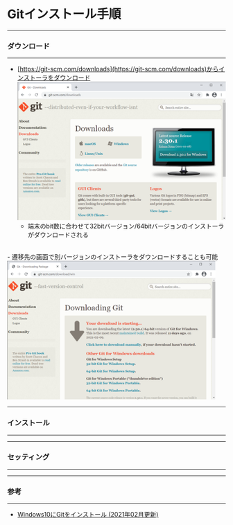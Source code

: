 # Gitインストール手順
***
### ダウンロード
***
- [https://git-scm.com/downloads](https://git-scm.com/downloads)からインストーラをダウンロード
<br /><img src="./img/01_download/01.png" height="320px"><br />
  - 端末のbit数に合わせて32bitバージョン/64bitバージョンのインストーラがダウンロードされる
<br />
- 遷移先の画面で別バージョンのインストーラをダウンロードすることも可能
<br /><img src="./img/01_download/02.png" height="320px"><br />

***
### インストール
***

***
### セッティング
***

***
### 参考
***
- [Windows10にGitをインストール (2021年02月更新)](https://www.curict.com/item/60/60bfe0e.html)
